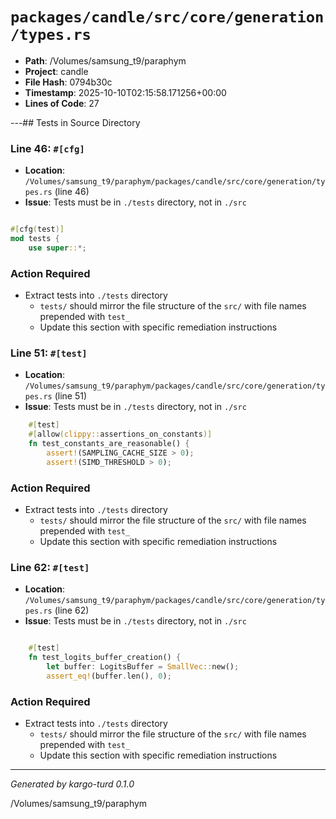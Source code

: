 # `packages/candle/src/core/generation/types.rs`

- **Path**: /Volumes/samsung_t9/paraphym
- **Project**: candle
- **File Hash**: 0794b30c  
- **Timestamp**: 2025-10-10T02:15:58.171256+00:00  
- **Lines of Code**: 27

---## Tests in Source Directory


### Line 46: `#[cfg]`

- **Location**: `/Volumes/samsung_t9/paraphym/packages/candle/src/core/generation/types.rs` (line 46)
- **Issue**: Tests must be in `./tests` directory, not in `./src`

```rust

#[cfg(test)]
mod tests {
    use super::*;

```

### Action Required

- Extract tests into `./tests` directory
  - `tests/` should mirror the file structure of the `src/` with file names prepended with `test_`
  - Update this section with specific remediation instructions
  


### Line 51: `#[test]`

- **Location**: `/Volumes/samsung_t9/paraphym/packages/candle/src/core/generation/types.rs` (line 51)
- **Issue**: Tests must be in `./tests` directory, not in `./src`

```rust
    #[test]
    #[allow(clippy::assertions_on_constants)]
    fn test_constants_are_reasonable() {
        assert!(SAMPLING_CACHE_SIZE > 0);
        assert!(SIMD_THRESHOLD > 0);
```

### Action Required

- Extract tests into `./tests` directory
  - `tests/` should mirror the file structure of the `src/` with file names prepended with `test_`
  - Update this section with specific remediation instructions
  


### Line 62: `#[test]`

- **Location**: `/Volumes/samsung_t9/paraphym/packages/candle/src/core/generation/types.rs` (line 62)
- **Issue**: Tests must be in `./tests` directory, not in `./src`

```rust

    #[test]
    fn test_logits_buffer_creation() {
        let buffer: LogitsBuffer = SmallVec::new();
        assert_eq!(buffer.len(), 0);
```

### Action Required

- Extract tests into `./tests` directory
  - `tests/` should mirror the file structure of the `src/` with file names prepended with `test_`
  - Update this section with specific remediation instructions
  

---

*Generated by kargo-turd 0.1.0*

/Volumes/samsung_t9/paraphym